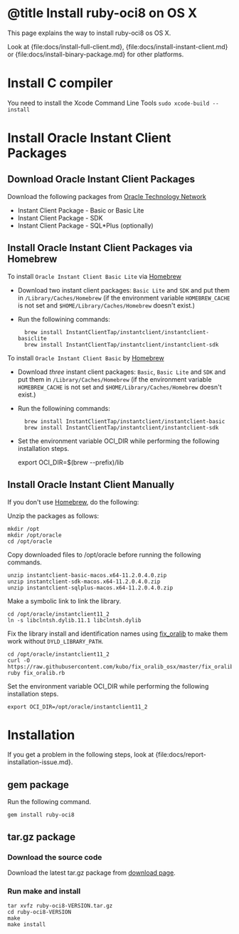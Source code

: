 # @title Install ruby-oci8 on OS X

This page explains the way to install ruby-oci8 os OS X.

Look at {file:docs/install-full-client.md}, {file:docs/install-instant-client.md}
or {file:docs/install-binary-package.md} for other platforms.

Install C compiler
==================

You need to install the Xcode Command Line Tools `sudo xcode-build --install`

Install Oracle Instant Client Packages
======================================

Download Oracle Instant Client Packages
--------------------------------

Download the following packages from [Oracle Technology Network][]

* Instant Client Package - Basic or Basic Lite
* Instant Client Package - SDK
* Instant Client Package - SQL*Plus (optionally)

Install Oracle Instant Client Packages via Homebrew
---------------------------------------------------

To install `Oracle Instant Client Basic Lite` via [Homebrew][]

* Download two instant client packages: `Basic Lite` and `SDK` and put them
  in `/Library/Caches/Homebrew` (if the environment variable `HOMEBREW_CACHE`
  is not set and `$HOME/Library/Caches/Homebrew` doesn't exist.)
* Run the followining commands:

        brew install InstantClientTap/instantclient/instantclient-basiclite
        brew install InstantClientTap/instantclient/instantclient-sdk

To install `Oracle Instant Client Basic` by [Homebrew][]

* Download *three* instant client packages: `Basic`, `Basic Lite` and `SDK`
  and put them in `/Library/Caches/Homebrew` (if the environment variable
  `HOMEBREW_CACHE` is not set and `$HOME/Library/Caches/Homebrew` doesn't exist.)
* Run the followining commands:

        brew install InstantClientTap/instantclient/instantclient-basic
        brew install InstantClientTap/instantclient/instantclient-sdk
        
* Set the environment variable OCI_DIR while performing the following installation steps.

    export OCI_DIR=$(brew --prefix)/lib

Install Oracle Instant Client Manually
---------------------

If you don't use [Homebrew][], do the following:

Unzip the packages as follows:

    mkdir /opt
    mkdir /opt/oracle
    cd /opt/oracle

Copy downloaded files to /opt/oracle before running the following commands.

    unzip instantclient-basic-macos.x64-11.2.0.4.0.zip
    unzip instantclient-sdk-macos.x64-11.2.0.4.0.zip
    unzip instantclient-sqlplus-macos.x64-11.2.0.4.0.zip

Make a symbolic link to link the library.

    cd /opt/oracle/instantclient11_2
    ln -s libclntsh.dylib.11.1 libclntsh.dylib

Fix the library install and identification names using [fix_oralib][] to make them work
without `DYLD_LIBRARY_PATH`.

    cd /opt/oracle/instantclient11_2
    curl -O https://raw.githubusercontent.com/kubo/fix_oralib_osx/master/fix_oralib.rb
    ruby fix_oralib.rb

Set the environment variable OCI_DIR while performing the following installation steps.

    export OCI_DIR=/opt/oracle/instantclient11_2

Installation
============

If you get a problem in the following steps, look at {file:docs/report-installation-issue.md}.

gem package
-----------

Run the following command.

    gem install ruby-oci8

tar.gz package
--------------

### Download the source code

Download the latest tar.gz package from [download page][].

### Run make and install

    tar xvfz ruby-oci8-VERSION.tar.gz
    cd ruby-oci8-VERSION
    make
    make install

[download page]: https://bintray.com/kubo/generic/ruby-oci8
[Homebrew]: http://brew.sh/
[fix_oralib]: https://github.com/kubo/fix_oralib_osx
[Oracle Technology Network]: http://www.oracle.com/technetwork/topics/intel-macsoft-096467.html

